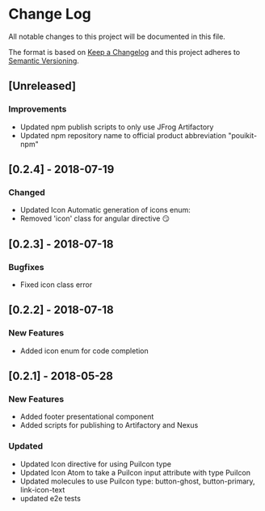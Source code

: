 # Change Log

All notable changes to this project will be documented in this file.

The format is based on [Keep a Changelog](http://keepachangelog.com/)
and this project adheres to [Semantic Versioning](http://semver.org/).

## [Unreleased]
### Improvements
* Updated npm publish scripts to only use JFrog Artifactory
* Updated npm repository name to official product abbreviation "pouikit-npm"

## [0.2.4] - 2018-07-19
### Changed
* Updated Icon Automatic generation of icons enum: 
* Removed 'icon' class for angular directive 😏

## [0.2.3] - 2018-07-18
### Bugfixes
* Fixed icon class error

## [0.2.2] - 2018-07-18
### New Features
* Added icon enum for code completion

## [0.2.1] - 2018-05-28
### New Features
* Added footer presentational component
* Added scripts for publishing to Artifactory and Nexus

### Updated
* Updated Icon directive for using PuiIcon type
* Updated Icon Atom to take a PuiIcon input attribute with type PuiIcon
* Updated molecules to use PuiIcon type: button-ghost, button-primary, link-icon-text
* updated e2e tests
